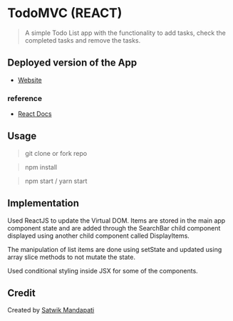 # TodoMVC (REACT)

> A simple Todo List app with the functionality to add tasks, check the completed tasks and remove the tasks.

## Deployed version of the App

- [Website](https://todoreactmvc.netlify.com/)

### reference

- [React Docs](https://reactjs.org/docs/getting-started.html)

## Usage

>git clone or fork repo

>npm install

>npm start / yarn start 

## Implementation

Used ReactJS to update the Virtual DOM. Items are stored in the main app component state and are added through the SearchBar child component displayed using another child component called DisplayItems.

The manipulation of list items are done using setState and updated using array slice methods to not mutate the state.

Used conditional styling inside JSX for some of the components.

## Credit

Created by [Satwik Mandapati](www.wikmeister.com)
